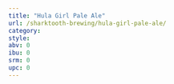 ```yaml
---
title: "Hula Girl Pale Ale"
url: /sharktooth-brewing/hula-girl-pale-ale/
category: 
style: 
abv: 0
ibu: 0
srm: 0
upc: 0
---
```


